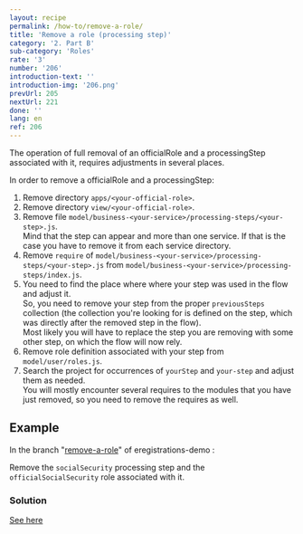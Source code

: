 ```yaml
---
layout: recipe
permalink: /how-to/remove-a-role/
title: 'Remove a role (processing step)'
category: '2. Part B'
sub-category: 'Roles'
rate: '3'
number: '206'
introduction-text: ''
introduction-img: '206.png'
prevUrl: 205
nextUrl: 221
done: ''
lang: en
ref: 206
---
```


The operation of full removal of an officialRole and a processingStep associated with it, requires adjustments in several places.

In order to remove a officialRole and a processingStep:

1. Remove directory `apps/<your-official-role>`.
2. Remove directory `view/<your-official-role>`.
3. Remove file `model/business-<your-service>/processing-steps/<your-step>.js`.
<br>Mind that the step can appear and more than one service. If that is the case you have to remove it from each service directory.
4. Remove `require` of `model/business-<your-service>/processing-steps/<your-step>.js` from `model/business-<your-service>/processing-steps/index.js`.
5. You need to find the place where where your step was used in the flow and adjust it.
<br>So, you need to remove your step from the proper `previousSteps` collection (the collection you're looking for is defined on the step, which was directly after the removed step in the flow).
<br>Most likely you will have to replace the step you are removing with some other step, on which the flow will now rely.
6. Remove role definition associated with your step from `model/user/roles.js`.
7. Search the project for occurrences of `yourStep` and `your-step` and adjust them as needed.
<br>You will mostly encounter several requires to the modules that you have just removed, so you need to remove the requires as well.


## Example

In the branch "[remove-a-role](https://github.com/egovernment/eregistrations-demo/tree/remove-a-role)" of eregistrations-demo :

Remove the `socialSecurity` processing step and the `officialSocialSecurity` role associated with it. 

### Solution

[See here](https://github.com/egovernment/eregistrations-demo/compare/remove-a-role...remove-a-role-solution#files)
